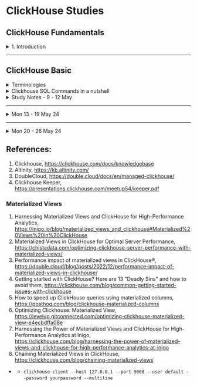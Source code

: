 # ClickHouse Studies


## ClickHouse Fundamentals 

<details>
  <summary>1. Introduction</summary>

# Basics

## ClickHouse Install
- ClickHouse - ClickStream + Datawarehouse
- What is OLAP?
- Install ClickHouse
    - [Quick install](https://clickhouse.com/docs/en/install)
    - `curl https://clickhouse.com/ | sh` : Download Clickhouse locally
        - OK for study, testing purpose. Not for prod.
    - `./clickhouse` : Run the following command to start clickhouse-local
    - `clickhouse server`
    - `clickhouse client`
    - `SHOW DATABASES;`

- `sudo clickhouse start` : Start clickhouse-server 
- `clickhouse-client --password` : Start clickhouse-client
 

- ClickHouse Keeper
    - `SHOW DATABASES;`

    - `sudo clickhouse start` : Start clickhouse-server 
    - `clickhouse-client --password` : Start clickhouse-client
- ClickHouse Keeper - TBadded

## [Docker Desktop installation in Windows](https://docs.docker.com/desktop/install/windows-install/)
- Turn Windows features on or off
    - [Hyper-V only for certain windows](https://www.ubackup.com/enterprise-backup/windows-11-hyper-v-not-showing.html#:~:text=Way%201.,-Enable%20Hyper%2DV&text=Launch%20Control%20Panel%2C%20open%20Turn,V%20features%20and%20click%20OK.) such as window 10/11 pro
    - Windows Subsystem for Linux
    - `wsl --version` - to find out the version
    - `wsl --update`
    - `wsl --set-default-version 1/2` - whichever version 1 or 2 you want
    - `docker version` : show both Client and Server versions
    - `docker images` : list images you have got
- Clickhouse images
    - `docker pull clickhouse/clickhouse-client` : clickhouse/clickhouse-client
    - `clickhouse/clickhouse-server image` 
    - `docker pull clickhouse/clickhouse-keeper` : [ClickHouse Keeper](https://hub.docker.com/r/clickhouse/clickhouse-keeper) (clickhouse-keeper), https://clickhouse.com/docs/en/guides/sre/keeper/clickhouse-keeper
    - `docker pull clickhouse/upgrade-check`
- ClickHouse 
    - http://localhost:8123/play
    - clickhouse client uses TCP interface to connect to the server
    - Install Ubunto on VMWareWorkstation pro, https://www.youtube.com/watch?v=luhHDo4ei34&t=3s
    - `sudo docker run hello-world`
    - `sudo docker run -d --name clickhouse-for-course --ulimit nofile=262144:262144 clickhouse/clickhouse-server`
    - `sudo docker container ls` or `docker container ls`
    - `sudo docker exec -it d7 /bin/bash`


</details>

---

## ClickHouse Basic 
<details>
  <summary>Terminologies</summary>

- **[Common Table Expression(CTE)](https://www.atlassian.com/data/sql/using-common-table-expressions)** 
    - It is also known as sub-query factoring or with clause.
    - Example table : employeeID, employeeName, Salary

    ```
        SELECT * FROM employeedb;

        -- Fetch employees who earn more than average salary of all employees 
        -- Option 1
        -- use average_salary as alias 
        -- list column inside the alias. In this case, avg_salary
        with average_salary (avg_salary) as 
           (
            select cast (avg(salary) as int) from emloyeedb
           )
        select * 
        from employeedb edb, average_salary av
        where edb.salary > av.avg_sal;  -- There is no table col with average_salary and you need to create a new query for it. Instead, you could use with clause.
    ```

    ```
        table colums: store_id, store_name, product, quantity, cost
        select * from sales;
        -- MAIN QUERY: Find stores whose sales are better than average sales across all stores
        -- 1. Find total sales per each store - total_sales
            select s.store_id, sum(cost) as total_sales_per_store
            from sales s
            group by s.store_id;
        -- 2. Find average sales with respect to all the stores avg_sales 
        -- We need to reuse the 
        -- 3. Find the stores where total_sales > avg_sales of all stores
    - Another example
        ```
            select
                avg(price)
            from uk_price_paid
            where town = my_town;

            with most_expensive as (
                select * from uk_price_paid
                order by price desc
                limit 10
            )
            select
                avg(price)
            from most_expensive;
        
        ```


    ```
- **Data Types**
    - <ins> Integer types:</ins> signed and unsigned integers (UInt8, UInt16, UInt32, UInt64, UInt128, UInt256, Int8, Int16, Int32, Int64, Int128, Int256)
    - <ins> Floating-point numbers:</ins> floats(Float32 and Float64) and Decimal values
    - <ins> Boolean:</ins> ClickHouse has a Boolean type
    - <ins> Strings:</ins> String and FixedString
    - <ins> Dates:</ins> use Date and Date32 for days, and DateTime and DateTime64 for instances in time
    - <ins> JSON:</ins> the JSON object stores a JSON document in a single column
    - <ins> UUID:</ins> a performant option for storing UUID values
    - <ins> Low cardinality types:</ins> use an Enum when you have a handful of unique values, or use LowCardinality when you have up to 10,000 unique values of a column
    - <ins> Arrays:</ins> any column can be defined as an Array of values
    - <ins> Maps:</ins> use Map for storing key/value pairs
    - <ins> Aggregation function types:</ins> use SimpleAggregateFunction and AggregateFunction for storing the intermediate status of aggregate function results
    - <ins> Nested data structures:</ins> A Nested data structure is like a table inside a cell
    - <ins> Tuples:</ins> A Tuple of elements, each having an individual type.
    - <ins> Nullable:</ins> Nullable allows you to store a value as NULL when a value is "missing" (instead of the column settings its default value for the data type)
    - <ins> IP addresses:</ins> use IPv4 and IPv6 to efficiently store IP addresses
    - <ins> Geo types:</ins> for geographical data, including Point, Ring, Polygon and MultiPolygon
    - <ins> Special data types:</ins> including Expression, Set, Nothing and Interval
- **Datatypes (Interesting)**
    - ***Arrays*** - e.g use function ids Array(UInt32) or use square brackets [ ] 
    - ***[Nullable](https://clickhouse.com/docs/en/sql-reference/data-types/nullable)*** - It is not recommended to use Nullable unless you have to for your use case. 
        - If metric is not Nullable, the value would be 0.
        - To store Nullable type values in a table column, ClickHouse uses a separate file with NULL masks in addition to normal file with values. Mask of 0s and 1s. 
        - Whenever you query, that hidden cols get joined with the actual cols.
        - It has overhead both storage and CPU processing.
        - ***IMPORTANT NOTE:*** Using Nullable almost always negatively affects performance, keep this in mind when designing your databases.
    - ***Enums*** - if you have string cols, you can use Enum.
    - ***[LowCardinality](https://clickhouse.com/docs/en/sql-reference/data-types/lowcardinality)*** - It is highly recommended to use with strings.
        - Useful when you have a column with a relatively small number of unique values
        - Stores values as integers - use dictionary encoding
        - Advantage over Enums:
            - You can dynamically add new values and you don't need to know all the unique values at the time of table creation 

        ```
            CREATE TABLE lc_t
            (
                `id` UInt16,
                `strings` LowCardinality(String)
            )
            ENGINE = MergeTree()
            ORDER BY id
        ```

- **Database**
    - ***Predefined databases***
        - <ins>default</ins> : Initially empty, it will contain tables that are created witout specifying a database
        - <ins>system</ins> : Contains over 60 system tables that maintain all sorts of details and metadata about your clickhouse deployment
        - <ins>INFORMATION_SCHEMA</ins> : Named after an ANSI standard, this database contains metadata about columns, tables, schemas and views (which are alraedy found in the system database)
- **Data Ingestion**
    - To get data in, there are various ways to insert data into clickhouse
    - Ways to ingest data into ClickHouse
        - upload CSV file
        - ClickPipes - currently works for Kafka
            - Kafka is a recommended way.
        - Clickhouse-client and clickhouse-local
        - Messaging service - Kafka, RabbitMQ, SQS, etc.
        - Integration service - Airbute, dbt, Vector, etc.
        - Migrate from another database
        - Client application - Java, Go, Python, etc.
    - Questions to ask when doing data ingestion
        - Where is your data now?
        - What format is your data in? input format to read 
    - Data location
        - Cloud => AWS S3, GCP gcs function, Azure blob - There are table functions for each cloud provider and they provide a table-like interface to files
        - Databases => PostgreSQL, MySQL, MongoDB, SQLite, Any other db ODBC, JDBC => SELECT, INSERT 
        - Open table format => iceberg, hudi, delta lake
        - Services => Kakfa, RabbitMQ, Redis, Hadoop, NATS => Table Engine
- **Data Ingestion Options**
    - local file 
        - `cat yourfile.csv | ./clickhouse client --query="INSERT INTO yourfile.calculate_average FORMAT CSV"`
    - ETL tools - 
    - Kafka, etc.
- **Functions**
    - There are different functions categories:
        - [**regular functions**](https://clickhouse.com/docs/en/sql-reference/functions) -> functions --> they apply to each row separately. Regular functions work as if they are applied to each row separately (for each row, the result of the function does not depend on the other rows)
        - `select lower(town) from uk_price_paid`
        - `select count() from system_functions;`
        - [**aggregate functions**](https://clickhouse.com/docs/en/sql-reference/aggregate-functions) - computation is made based on the values of multiple rows. Aggregate functions accumulate a set of values from various rows (i.e. they depend on the entire set of rows).
            - Aggregate functions work in the normal way as expected by database experts.
            - ClickHouse also supports:
              - Parametric aggregate functions, which accept other parameters in addition to columns.
              - Combinators, which change the behavior of aggregate functions.
            - The list of aggregate functions can be found in this link, https://clickhouse.com/docs/en/sql-reference/aggregate-functions/reference.
            - count, min/max, sum, avg, median, quantile/quantiles - and their variants, any - selects the first encountered value, uniqExact/uniqTheta/uniqHLL12/uniqCombined - (approximate) count of unique values of a column
            - Another groups - statistics
                - varPop/stddevPop/covarPop
                - simpleLinearRegression
                - stochasticLinearRegression/stochasticLogisticRegression
                - corr (the Pearson correlation coefficient)/rankCorr
                - topK/topKWeighted
                - studentTTeset/welchTTest/meanZTest/mannWhitneyUTest, etc (behind the scene, they are C++ functions)

            - `select quantile(0.90)(price) from uk_price_paid`
        - **[Aggregate function combinators](https://clickhouse.com/docs/en/sql-reference/aggregate-functions/combinators)** - Take any aggregate functions and append combinators to it
            - The name of an aggregate function can have a suffix appended to it. This changes the way the aggregate function works.
            - There are so many permutations
            - Other combinators

|Suffix|Description|
|---|---|
|Array|Allows the aggregate function to work with arrays|
|Map|Allows for aggregate function to work with maps|
|SimpleState|Returns a SimpleAggregate Function data type|
|State|Returns an AggregateFunction data type|
|Merge|Merges the intermediate state with the final state of the aggregation|
|MergeState|Similar to Merge, but returns an AggregateFunction type(instead of the result)|
|ForEach|Aggregates over arrays of values|
|OrDefault/OrNull|If there is no input, the default value of the data type is returned(or null)|
|Resample|Lets you divide data into groups and aggregate over the smaller groups|

        - **table functions** --> [for creating table](Table functions are methods for constructing tables.)
        - **[User defined functions](https://clickhouse.com/docs/en/sql-reference/functions/udf)** - Can use SQL based and they are based on lambda expression
            `select arrayMap((x,y) -> lcm(x,y), [7, 10, 15], [9, 100, 120])`
        
        
- **[Granule](https://clickhouse.com/docs/en/engines/table-engines/mergetree-family/mergetree#mergetree-data-storage)** - It is a batch of rows of fixed size which addresses with the primary key. The default value is 8,192 rows per batch. 
    - A granule is the smallest indivisible data set that ClickHouse reads when selecting data. ClickHouse does not split rows or values, so each granule always contains an integer number of rows. The first row of a granule is marked with the value of the primary key for the row.
- **[Input Format](https://clickhouse.com/docs/en/interfaces/formats)** 
    - Clickhouse supports various types of data formats. Popular formats like:
        - Protobuf
        - Avro
        - Parquet
        - Arrow
        - ORC
        - CSV, TSV
        - 20+ formats for JSON data 
- **MergeTree Table** - tbadded
- **Table Engine** : determins
    - How and where the table data is stored
    - Which queries are supported
    - Concurrent data access
    - Whether multithreaded requests are possible
    - How data is replicated.
    - Use ENGINE clause to specify a table engine 
    - ***Table Engine : Popular speical Table Engines*** that provide a unique and useful purpose
        - <ins>Dictionary</ins> - represent dictionary data as a table
        - <ins> View </ins> - implement views ONLY. It only stores SELECT query, no data
        - <ins> Materialized View </ins> - Stores the actual data from a corresponding SELECT query
        - <ins> File </ins> - Useful for exporting table data to a file or converting data from one format to another (csv, TSV, JSON, XML or more)
        - <ins> URL</ins> - Similar to File, but queries data from a remote HTTP/HTTPs server
        - <ins> Memmory </ins> - Stores data only in memory (data is lost on restart), useful for testing
- **[Partition](https://clickhouse.com/docs/en/engines/table-engines/mergetree-family/custom-partitioning-key)**
    - Partitioning is available for the MergeTree family tables, including replicated tables and materialized views.
    - A partition is a logical combination of records in a table by a specified criterion. You can set a partition by an arbitrary criterion, such as by month, by day, or by event type. 
    - Each partition is stored separately to simplify manipulations of this data. When accessing the data, ClickHouse uses the smallest subset of partitions possible
    - Partitions improve performance for queries containing a partitioning key because ClickHouse will filter for that partition before selecting the parts and granules within the partition.
    - **Recommendation :** If you want to improve query performance, focuson defining a good primary key or write a projection or create a materialised view. In most cases, you don't need a partition key. Choose a good clever primary key instead
- **[Primary Key](https://clickhouse.com/docs/en/guides/creating-tables#:~:text=The%20primary%20key%20of%20a,the%20primary%20key%20index%20file.) and Primary Indexes**
    - primary keys in ClickHouse are **not unique** for each row in a table
    - The primary key of a ClickHouse table determines how the data is sorted when written to disk.
    - Every 8,192 rows or 10MB of data (referred to as the index granularity) creates an entry in the primary key index file. This granularity concept creates a sparse index that can easily fit in memory, and the granules represent a stripe of the smallest amount of column data that gets processed during SELECT queries
    - The primary key can be defined using the PRIMARY KEY parameter. If you define a table without a PRIMARY KEY specified, then the key becomes the tuple specified in the ORDER BY clause. If you specify both a PRIMARY KEY and an ORDER BY, the primary key must be a subset of the sort order.
    - All the following Optoin 1, 2 & 3 are the same even though the location of PRIMARY KEY() is different.
    - Syntax Options
        - Option 1 - Defining inside the coloum list

            ```
            CREATE TABLE option1_table
            (
                use_id UInt32,
                message String,
                timestamp DateTime
                metric Decimal(30,2)
                PRIMARY KEY (user_id, timestamp)
            )
            ENGINE = MergeTree
            ```
        - Option 2 - Defining PRIMARY KEY after the TABLE ENGINE

            ```
            CREATE TABLE option2_table
            (
                use_id UInt32,
                message String,
                timestamp DateTime
                metric Decimal(30,2)
            )
            ENGINE = MergeTree
            PRIMARY KEY (user_id, timestamp)
            ```
        - Option 3 - you can have primary key and sort order that are different, but there must be some consistency

            ```
            CREATE TABLE option3_table
            (
                use_id UInt32,
                message String,
                timestamp DateTime
                metric Decimal(30,2)
                PRIMARY KEY(user_id, timestamp)
            )
            ENGINE = MergeTree
            ORDER BY (user_id, timestamp, message)

            ```
    - **Good candidates for primary key columns**
        - lots of queries on a column - if you query a column frequently, adding it to the primary key means its values are indexed and making for faster query performance
        - Order by cardinality in ascedning order, LowCardinality first
    - **Options for creating additional primary indexes**
        - ***Create two tables for the same data*** And the second table with a different primary key 
        - ***Use a projection*** : you can use a single table, but clickhouse creates a hidden table that stores the data sorted in a different day 
        - ***Use a materialized view*** : Stores a data in a separate table based on a SELECT statement, sort the data in the SELECT statement
        - ***Define a skipping index***
    - Further reading
        - [How Clickhouse primary key works and how to choose it](https://medium.com/datadenys/how-clickhouse-primary-key-works-and-how-to-choose-it-4aaf3bf4a8b9)
        - [A Practical Introduction to Primary Indexes in ClickHouse](https://clickhouse.com/docs/en/optimize/sparse-primary-indexes)

- **String functions** - it is part of regular functions
    - **[Manipulating strings](https://clickhouse.com/docs/en/sql-reference/functions/string-functions)** - lower, upper, trim, normalize, encode
    
    - **[Searching strings](https://clickhouse.com/docs/en/sql-reference/functions/string-search-functions)** - Looking for a needle or pattern in a haystack
        - position(haystack, needle[, start_pos])

        ```
        -- How many streets in UK that contains 'King'
        select
            count()
        from uk_price_paid
        where 
            position(street, 'KING') > 0;
        ```
    - Another example

        ```
        select 
            count()
        from uk_price_paid
        where
            multiFuzzyMatchAny(street, 1, ['KING']);
        

        -- Example
            select distinct
                street,
                multiSearchAllPositionsCaseInsensitive(
                    street,
                    ['abbey', 'road']
                ) as positions
            from uk_price_paid
            where not has (positions,0);
        -- Example - want to know the most expensive in town, and which street it is located, https://clickhouse.com/docs/en/sql-reference/aggregate-functions/reference/argmax#:~:text=Calculates%20the%20arg%20value%20for,first%20of%20these%20values%20encountered.
            select
                town,
                max(price),
                -- instead of using subquery, you can use argMax function
                argMax(street, price)
            from uk_price_paid
            group by town;


        ```

    - **[Searching and replacing in strings](https://clickhouse.com/docs/en/sql-reference/functions/string-replace-functions)** - Replacing a needle or pattern in a haystack

- **[Table Function Example](https://clickhouse.com/docs/en/sql-reference/table-functions)**
    - Table functions typically require:
        - URL or path
        - Credentials
        - data format
        - schema
    - Cloud example
    ```
        SELECT timestamp, message
        FROM s3(
            'https://s3.ap-southeast-2.com/data.helloworld{1..3}.csv', --files 1,2,3
            aws_access_key_id,
            aws_secret_access_key,
            'CSV', --data format
            'timestamp UInt64, level String, message String' --data schema inference 
        )
    ```
    - PostgreSQL
        - The database table functions typically require:
            - hostname
            - database name
            - table name
            - credentials
    ```
        SELECT * 
        FROM postgresql(
            'postgre_server:5432', --hostname
            'postgre_database', -- db name
            'postgre_table', -- table name
            'user', --credentials
            'password'
        );
    ```
    - JSON data from Kafka topic
        - Use the Kafka table engine
        - Use clickpipes if you are using clickhouse cloud
    ```
        CREATE TABLE my_table (
            timestamp UInt64,
            level String,
            message String
        )
        ENGINE = Kafka
        SETTINGS    kafka_broker_list = 'localhost:9092',
                    kafka_topic_list = 'my_topic'
                    kafka_group_name = 'group1', 
                    kafka_format = 'JSONEachRow',
                    kafka_num_consumers = '4';
    ```
- **Table functions vs Table Engines**
|Table functions|Table Engines|
|---|---|
|Allow you construct tables from various sources|Some table engine proxy queries to external sources (similar to how the functions work), but looks like a "normal table"|

- Table engines acts as proxies to the external resource, -- behind the scene, it will stream the data from S3. 
    - Streaming data is slow. Therefore, it is not practical to be used in everyday queries. Only for ad-hoc query.
    ```
        CREATE TABLE my_s3_table(
            message String,
            timestamp UInt64
        )
        ENGINE=s3( 
            'https://.../my_bucket/my-file.csv.gz',
            aws_access_key_id,
            aws_secret_access_key,
            'CSV',
            'gzip'
        )
    ```

- **View**
    - **What is view?**
        - The concept of views in ClickHouse is similar to views in other DBMSs.
        - The contents of a view table are based on the results of a SELECT query

    - **What is a materialized view?**
        - A materialized view is a special trigger that stores the result of a SELECT query on data, as it is inserted, into a target table.
        - There are many use cases. One of them is making certain queries work faster.
        - Every materialized view must have a source table.
        - When an INSERT happens to the source table of the SELECT query, the query is executed on newly-inserted rows and the result is inserted into the MV table.
        - ![Materialised View](./img/mvview.png)
        - Materialized view never goes back tot he source_table.
        - Read this blog post from clickhouse, [Using Materialized Views in ClickHouse](https://clickhouse.com/blog/using-materialized-views-in-clickhouse)
        - [Create views](https://clickhouse.com/docs/en/sql-reference/statements/create/view#materialized-view)

    - **DO and DON'ts about Materialized View**
        - Avoid using POPULATE, it creates a table behind the scene and the table name is random
            - clickhouse implicityly create inner.{uuid}
        - Use TO clause and Create your own MV table 
    - **3 step process to define MV**
        - Define the destination table
        - Define the Materialized View using TO clause, not POPULATE - "to" the destination table
        - Populate the destination table with historic data 

        ```
            -- STEP ONE - CREATE THE DESTINATION TABLE
            -- ========================================
            create table uk_price_by_town_dest (
                price UInt32,
                date Date,
                street LowCardinality(String),
                town LowCardinality(String),
                district LowCardinality(String)
            )
            engine = MergeTree
            order by town;

            -- STEP TWO : DEFINE THE MATERIALIZED VIEW USING TO CLAUSE
            -- =======================================================
            create materialized view uk_price_by_town_view_dest
            to uk_price_by_town_dest
            as select
                price,
                date,
                street,
                town, 
                district
                from uk_price_paid
                where date >= toDate('2024-02-14');
            
            -- STEP THREE : - Populate the destination table with historic data 
            --=================================================================
            insert into uk_price_by_town_dest
                select
                price,
                date,
                street,
                town, 
                district
                from uk_price_paid
                where date <= toDate('2024-02-14');
            
            -- STEP FOUR : Verify
            --======================================
        ```
        - References:
            - [ClickHouse materialized view](https://medium.com/@dengqs402/clickhouse-materialized-view-4e7298a24c93)
    - **When to use a normal view?**
        - The results of the view change often - which are not great candidates for materialized views
        - The results of the view are not used very often - relative to the rate at which the result change
        - the query is NOT RESOURCE INTENSIVE, it is not expensive to run the query over and over again.
        - NOTE : If your use case does not fit these above limited scenarios, consider defining a materialized view


## SQL and other fundamentals concepts for ClickHouse

- Cardinality
- Multithreading and Multithreaded request
- Namespace
- Partitioning
- Primary Key 
- UnsignedInt vs SignedInt
- View


</details>


<details>
    <summary> Clickhouse SQL Commands in a nutshell </summary>

- Clickhouse SQL Commands snapshot
 - ![SQL Commands](./img/clickhouse_sql_commands.png)
    - **Data Definition Language (DDL)**
        - CREATE 
          - DATABASE
          - TABLE
          - VIEW
          - DICTIONARY
          - FUNCTION
          - USER
          - ROLE
          - ROW POLICY 
          - QUOTA
          - SETTINGS PROFILE
          - NAMED
          - COLLECTION 
    - Data Query Lanugage (DQL)
    - Data Manipulation language (DML)
    - Data Control language (DCL)

</details>

<details>
  <summary> Study Notes - 9 - 12 May </summary>


## Wed 7 May 

- Sparse Index
- A sparse index is a type of database index in which index entries are not created for every single row in the table but rather at intervals. This makes the index file smaller and requires less memory, as only selected rows have corresponding index entries. In the context of ClickHouse (or similar databases), this means not every row is directly indexed, but rather chunks or blocks of rows are indexed.

- Example: Imagine you have a book where, instead of listing every page number in the table of contents, you only list the page number at the start of each new chapter. If you're looking for something in Chapter 3, you don’t need to know the page number of every single page in that chapter; you just need to know where Chapter 3 starts and you can flip through the chapter to find what you need. Similarly, in a database with a sparse index, if you're looking for a specific row, the database knows which block of rows (granule) to access based on the sparse index and can then scan within that block to find the exact row.

- **Index Granularity**
- Index granularity refers to the size or number of rows that make up each block or segment that is indexed in a sparse index system. It determines how much data is covered by each entry in the index. A smaller granularity means more entries in the index, leading to a potentially larger index but finer control over the data blocks accessed during queries. Conversely, a larger granularity reduces the size of the index but may increase the amount of data scanned during a query.

- Example: Continuing with the book analogy, consider granularity as the number of pages per chapter. If each chapter (granule) is about 10 pages long, then your table of contents (sparse index) helps you jump directly to the start of the chapter containing the page you're interested in. In the context of the ClickHouse table, every 8,192 rows form a granule. When a query is executed, ClickHouse uses the sparse index to quickly locate the granule containing the target rows and only scans those rows, rather than the entire dataset.
 - In summary, the sparse index and index granularity work together to efficiently locate and process data within large datasets by minimizing memory usage and reducing the amount of data scanned during queries. This is particularly beneficial in systems like ClickHouse that handle very large volumes of data.
- `sudo docker run hello-world` - Test whether docker engine is installed correctly
- `sudo docker run -d --name clickhouse-su1 --ulimit nofile=262144:262144 clickhouse/clickhouse-server:latest`
    - Create and start a dcoker container called clickhouse-su1 from clickhouse-server image
    - `docker run` : Create a new container and run it
    - `-d` : detaches the container and runs it in the background
    - `--name clickhouse-su1` : assign a custom name to the container
    - `ulimit` : sets the `ulimit`for the maximumnumber of open files that the container can use

- `sudo docker stop <container-name1> <container-name2>`
- `sudo docker rm <container-name1>`
- `sudo docker container ls -a`
- `sudo docker exec -it a56 /bin/bash`
    - `docker exec` : execute a new command in a running container
    - `it `: i interfactive flag- keep the session open to received an input from the user. It makes the execution interactive
    - `t or -tty` : allocates pseudo TTY, which provides a text-based interface that allows the user to interact with the new process
    - `a56` - first three char of your container name
    - `/bin/bash` : This is the command executed inside the container. It starts the bash shell and allows you to interact with the container's linux environment directly
    - You are now inside clickhouse server. And connect to clickhouse client (which is already available in the clickhouse server image, so you don't need to run another container)
- `clickhouse-client`
- `SHOW DATABASES;`

## Connecting to a ClickHouse server
- ClickHouse via HTTP/8123 or TCP/9000
- `http://localhost:8123/play` : web UI connect to clickhouse server
- `clickhouse-client --host 127.0.0.1 --port 9000 --user default --password yourpassword --multiline`
  - you can either escape with \ or use --multiline flag
- `clickhouse-client --host 127.0.0.1 --port 9000 --user default --password yourpassword --query "SHOW TABLES FROM system;"
- Common parameters
    - --host
    - --port
    - --user
    - --password
    - --query
    - --multiquery
    - --multiline
    - --database
    - --format
    - --secure vis SSL/TLS

-------

## Fri 10 May 24

- Download DBeaver,https://dbeaver.io/download/
- `sudo dpkg -i dbeaver-ce.deb` : 
    - debian package manager tool
    - i install 
    - Dbeaver => Database => Clickhouse => Download some drivers, enter username and password 
    - Database --> New Db connection --> New script. enter username and password
    - `SHOW DATABASES;`
- Load example dataset - Geo Data using the Cell Tower Dataset, 40 millions rows of data
  - Links:
    - https://www.opencellid.org/#zoom=16&lat=37.77889&lon=-122.41942
    - https://clickhouse.com/docs/en/getting-started/example-datasets/cell-towers
    - Get the download link under self-managed, https://datasets.clickhouse.com/cell_towers.csv.xz
  - `wget https://datasets.clickhouse.com/cell_towers.csv.xz`
    - `clickhouse-client --host 127.0.0.1 --port 9000 --user yourusername --password yourpassword --multiline`
    - `create DATABASE opencellid;`
    - create cell_towers table, Step 4. from https://clickhouse.com/docs/en/getting-started/example-datasets/cell-towers
    ```
        CREATE TABLE opencellid.cell_towers
        (
            radio Enum8('' = 0, 'CDMA' = 1, 'GSM' = 2, 'LTE' = 3, 'NR' = 4, 'UMTS' = 5),
            mcc UInt16,
            net UInt16,
            area UInt16,
            cell UInt64,
            unit Int16,
            lon Float64,
            lat Float64,
            range UInt32,
            samples UInt32,
            changeable UInt8,
            created DateTime,
            updated DateTime,
            averageSignal UInt8
        )
        ENGINE = MergeTree ORDER BY (radio, mcc, net, created);
    ```
    - Insert the data into the table
        - `clickhouse-client --password --query "INSERT INTO cell_towers FORMAT CSVWithNames" < cell_towers.csv`
        - `select count(*) from opencellid.cell_towers;`
        - `clickhouse-client --host 127.0.0.1 --port 9000 --user default --password yourpassword --multiline`
    - Bulk insert
    - MergeTree Engine

---

## Sat 11 May 24 

- `select * from system.functions where name='sum'`
- Clickhouse SQL
    - Data Definition Language - DDL
    - Data Query Lanugage - DQL
    - Data Manipulation language - DML
    - Data Control language - DCL

- ClickHouse SQL - DDL
    - CREATE - create a database, table, users and viewers
    - RENAME - Rename a table, database or dictionary
    - Truncate 
    - DROP - drop a table, database, user, view, dictionary, etc

    ```
        -- create database
        CREATE DATABASE SQL_EXAMPLES;

        -- create table
        CREATE TABLE SQL_EXAMPLES.table1
        (Column1 String)
        ENGINE = Log;

        -- insert elements
        insert into SQL_EXAMPLES.table1 VALUES('a'), ('b');

        -- show the contents
        select * from SQL_EXAMPLES.table1;

        -- Select the databas
        USE SQL_EXAMPLES;

        -- list all the tables
        show tables;

        -- display contents
        select * from table1;

        -- Clear the contents of the table, https://clickhouse.com/docs/en/sql-reference/statements/truncate
        TRUNCATE TABLE SQL_EXAMPLES.table1;

    -- DQL
    select * from system.functions limit 10;

    -- Distinct, https://clickhouse.com/docs/en/sql-reference/statements/select/distinct
    -- distinct clause is executed before order by clause
    select distinct name from system.functions limit 100;

    select distinct name from system.functions order by name;

    select name from system.functions where name = 'sum';

    SELECT COUNT(name), is_aggregate from system.functions where origin='System' group by is_aggregate;


    ```
- Further readings/watching
  - Clickhouse, https://www.youtube.com/watch?v=b5E-8YkutJY
  - Column vs Row Oriented Databases Explained, https://www.youtube.com/watch?v=Vw1fCeD06YI
  - Row vs columnar, https://www.youtube.com/watch?v=uMkVi4SDLbM
  - SQL commands, https://www.geeksforgeeks.org/sql-ddl-dql-dml-dcl-tcl-commands/

- **DDL, dictionary**

## Sun 12 May 24 

- Clickhouse SQL Commands snapshot
 - ![SQL Commands](./img/clickhouse_sql_commands.png)

- Mutations via ALTER statement
 - Update and delete for ONLY for MergeTree engine table
    - Update and delete are also called mutations in clickhouse
    - Costly operations
    - lightweight delete

    ```
        -- create table2
        CREATE TABLE SQL_EXAMPLES.table2
        (
            `col1` String,
            `col2` String
        )
        ENGINE = MergeTree
        ORDER BY col1

        -- insert into table2
        insert into SQL_EXAMPLES.table2 (col1, col2) values ('West lake', 'HangZhou'), ('Linyin Temple','HangZhou');

        -- Check 
        SELECT * FROM SQL_EXAMPLES.table2;

        -- Update
        ALTER TABLE SQL_EXAMPLES.table2 UPDATE col1 = 'Wuzhen Water Town' where col1 = 'West lake';

        -- Delete
        alter table SQL_EXAMPLES.table2 delete where col1='West lake'; 

        -- Lightweight Delete
        delete from SQL_EXAMPLES.table2 where col2 = 'HangZhou West Lake';

    ```
</details>

---

<details>
  <summary>Mon 13 - 19 May 24</summary>

## Mon 13 May 24 

- DDL - ALTER Columns
    - ADD
    - DROP 
    - RENAME
    - CLEAR
- Index manipulation is supported for MergeTree engine
- `ALTER TABLE SQL_EXAMPLES.table2 ADD COLUMN col3 Nullable(String)`
- `alter table SQL_EXAMPLES.table2 rename column col3 to Country;`
- `alter table SQL_EXAMPLES.table2 clear column Country;`
- `alter TABLE SQL_EXAMPLES.table2 drop column Country;`
- `rename table SQL_EXAMPLES.table2 to SQL_EXAMPLES.travel;`
- `use SQL_EXAMPLES;`
- [Use](https://clickhouse.com/docs/en/sql-reference/statements/use)
    - Lets you set the current database for the session. The current database is used for searching for tables if the database is not explicitly defined in the query with a dot before the table name. This query can’t be made when using the HTTP protocol, since there is no concept of a session.

- Rename database in clickhouse
    - Cannot rename database like rename database.
    - Create a database and migrate the tables into new database
    - `create database travelling;`
    - For each table in the old database, you need to create a corresponding table in the new db, and copy the data over.
    - `rename table olddb.table_name to newdb.table_name;`
    - `drop database olddb;`

- ZooKeeper
    - https://bikas-katwal.medium.com/zookeeper-introduction-designing-a-distributed-system-using-zookeeper-and-java-7f1b108e236e

- ClickHouse Keeper
    - All about ZooKeeper (and ClickHouse Keeper Too) | ClickHouse Webinar, https://www.youtube.com/watch?v=wLHp_YcE4kA
    - Horizontal scaling is a key to Clickhouse performance
    - Shards - Red vs Blue
        - Inside each shard, replicas
        - Scale reads, writes, groups of machines - subset of datas
        - Engine = ReplicatedMergeTree
            - Partition by, onorder by 
            - On Cluster, cluster, shard, replica
        - distributed table
    - On cluster command - failed one node!
    - Two replicas merge overlapping parts
        - MergeTree - 
    - Node offline for maintenance; missed the memo
    - Two replicas delete overlapping parts
    - Zookeeper solves the distributed consistency problem
    - Distributed ZooKeeper 
    - Znode
    - zoo.config
        - autopurge
    - ZooKeeper four letter word commands
    - Zookeeper - Monitoring
    - If clickhouse loses it sconnection to ZooKeeper, pending INSERTS or on cluster commands may fail with a session expired error
    - ZXID overflow - too many writes or huge numbers of tiny inserts, huge number ofoo

- ClickHouse Keeper
    - It is a from -scratch reimplementation of ZooKeeper
        - Mimics ZooKeeper API and admin commands
        - Uses Raft protocol
    - Run on a seperate hosts, including for logs
    - Clickhouse keeper can run inside the Clickhouse itself
    - ClickHouse
        - Clickhouse keeper
            - /etc/clickhouse-server/config.d
                - keeper-config.xml (configuration file)
            - /var/lib/clickhouse/coordination
                - logs (Transaction logs)
                - snapshots (Snapshots)
        - On Cluster coammdnds
        - System.zookeeper
        - Zookeeper four letter commands
        - zkCli.sh to navigate the directory structure
        - ClickHouse Keeper, https://presentations.clickhouse.com/meetup54/keeper.pdf

## Tues 13 May 24

- VIEWS
 - Normal view
    - Normal views do not store any data. They just perform a read from another table on each access. In other words, a normal view is nothing more than a saved query. When reading from a view, this saved query is used as a subquery in the FROM clause.
 - Parametrized view 
    - Parametrized views are similar to normal views, but can be created with parameters which are not resolved immediately. These views can be used with table functions, which specify the name of the view as function name and the parameter values as its arguments.
 - Materialized view 
 - https://altinity.com/blog/2020-5-12-sql-for-clickhouse-dba
 - Revise this, - ClickHouse Keeper, https://presentations.clickhouse.com/meetup54/keeper.pdf
 - `INSERT INTO travelling.asia (Prices) VALUES (45), (34), (56), (78);`
 - `ALTER TABLE travelling.asia DELETE WHERE col1 = '' AND Destination_Name = '';`

    ```
        ALTER TABLE travelling.asia
        UPDATE Prices = 45 WHERE Destination_Name = 'Wuzhen Water Town';

        ALTER TABLE travelling.asia
        UPDATE Prices = 56 WHERE Destination_Name = 'Yama';

        ALTER TABLE travelling.asia
        UPDATE Prices = 78 WHERE Destination_Name = 'HangZhou West Lake';

        CREATE VIEW travelling.asia_prices_view AS
            SELECT Prices * 2, 
                    Destination_Name
        FROM travelling.asia;

        -- Normalised view, is not stored in the disk, data is read directly from the table
        SELECT * FROM travelling.asia_view;

        -- CREATE Parameterised view
        CREATE VIEW travelling.asia_parameterized_view AS
        SELECT col1, Destination_Name, Prices
        FROM travelling.asia
        WHERE Prices > 50;

        CREATE VIEW travelling.view2 AS
        SELECT col1, Destination_Name, Prices
        FROM travelling.asia
        WHERE Prices={Prices:UInt32};

        SELECT * 
        FROM travelling.view2
        WHERE Prices > 50;

        SELECT *
        FROM travelling.asia_parameterized_view
        WHERE Prices > 50;

        --- MATERIALIZED VIEW, only insert is captured, not all the other manipulations.
        CREATE MATERIALIZED VIEW travelling.view3_m
        ENGINE = MergeTree()
        ORDER BY (col1) AS
        SELECT * 
        FROM travelling.asia;

        -- You can only see the data inserted only after the materialized view creation.
        INSERT INTO travelling.asia (col1, Destination_Name, Prices) 
        VALUES ('Tibet', 'Capital city', 100);
    ```

## Thurs 16 May 

- Joining data - Joins
- In general, put smaller table on the right handside

- Pending items
- Join types - Read this article, Join Types supported in ClickHouse
- Read Choosing the Right Join Algorithm, https://clickhouse.com/blog/clickhouse-fully-supports-joins-how-to-choose-the-right-algorithm-part5

 </details>

 ----

<details>
  <summary>Mon 20 - 26 May 24</summary>

# Mon 20 May 24

## Module 2 - ClickHouse Architecture

### Terminologies

- Data Stroage in MergeTree

- Table Engine

- Primary Key - the sort order of a table. It should be the value you filter the most. What am I filtering by the most

- primary.idx - an in-memory index containing the values of the primary keys of the first row of each grandule

  - Primary.idx file consists of a key per grandule

  - Each key represents at most 8,192 rows or 10MB of data

  - This sparse behaviour allows for the keys to be stored in memory.

- Part - a folder of files consistsing of the column files and index file of a subset of a table's data

- To avoid getting too many parts, the parts are merged in the background. Hence, MergeTree. After merging, unused parts are eventually deleted.

- Granule - a logical breakdown of rows inside an uncompressed block; default is 8,192 rows

- Low cardinality

- Primary Index

# Tue 21 May 24

## Module 3.1 - Modelling Data
- SQL commands - ch_module_3_1.sql

- Terms/Concepts

- Table engine, https://clickhouse.com/docs/en/engines/table-engines

- Merge tree table, must have a primary key

- LOW CARDINALITY

- PRIMARY KEY

- PARTITION 

- Add column 

- Array 

- Interval, https://clickhouse.com/docs/en/sql-reference/data-types/special-data-types/interval

- Enum - 

## Wed 22 May 24 
- ch_module_3.sql - completed
- ch_module_4.sql - completed

## Thurs 22 May 24 
- Revised Enum
- Case else end vs multiIf
- ch_module_3_enum.sql added

## Fri 23 May 24 

## Sharding and Replication
- Replicas imporoves read query per second (QPS) and concurrency
- Shards add throuhput and IOPS
   - In sharding, query is performed on all hosts.
- Different sharding and replication patterns
  - All sharded
  - All replicated
  - Sharded and replicated
 
- How replication works in Clickhouse
  - ClickHouse keeper
  - ReplicatedMergeTree
  - Insert into Master - Master
  - Replication is synchronous
  - Clickhouse data is immutatble
  - Clickhouse uses extra port 9009 for replication
- What is replicated? ReplicatedMergeTree ONLY
  - Replicated statements
    - INSERT
    - ALTER TABLE
    - OPTIMIZE
    - TRUNCATE
  - Non-replicated statements
    - CREATE table
    - DROP table
    - RENAME table
    - DETACH table
    - ATTACH table
- Convert non-Replicated table to Replicated
    - manual - create replicated table, and ATTACH partitions one-by-one from non-replicated
    - convert_to_replicated flag in table data directory
    - `SELECT * FROM system.zookeeper where path = '/`
- distributed table
   - Shared replicated table (partial data)
   - Fully replicated table (all data)
   - Define a cluster - remote_servers.xml
     - remote_servers
     - <remote_servers>
    ```
    SELECT
      cluster,
      groupArray(concat(host_name), ':', toString(port)) AS hosts
    FROM system.clusters
    GROUP BY cluster
    ORDER BY cluster;

    ```
  - /etc/clickhouse-server/config.d/macros.xml
  - MACROS cluster is needed for replicated replica names should be unique per host
  - select * from system.macros
  - ON CLUSTER => distributed DDL
    - ON CLUSTER executes a command over a set of nodes
    - CREATE TABLE IF NOT EXISTS `ontime_local` ON CLUSTER `{cluster}`...
    - DROP TABLE IF EXISTS `ontime_local` ON CLUSTER `{cluster}` ...
    - ALTER TABLE `ontime_local` ON CLUSTER `{cluster}`

- Distributed INSERT - how it works
```
select * from system.distribution_queue
```

- **Why do we need scaling?**
  - MergeTree - only one server, running a single node. The followings are missing:
    - Data integrity
    - Failover - a node can go down
    - Performance
- How do we scale?
    - Sharding : provides scalability. Database can be split into multiple smaller tables (called shards). A table has one shard by default.
    - If the table is too big to fit on a single server, split it into shards
        - Do not shared your tables unless it is really necessary.

- **Reliability**
  - Replication provides redundancy
  - Each shard table consists of one or more replicas
  - Replicas are placed on different servers
  - If one server fails, the data is still available
 
- Cluster Terminology
    - Server hosts : hardware (cloud or onprem) that makes up your machine
      - more core CPUs improves data ingestion speeds
      - Faster disks improve query performance
      - More memory improves data with high cardinality
    - Database host - it is a running instance of ClickHouse
      - Could run multiple database host (clickhouse server) on the same server
    - Cluster : a logical collection of one or more shards (which consists of replicas)

- Scaling = sharding + replication in clickhouse
    - Sharding - define your shards in the config file
    - Replication
        - Needs different table engine - ReplicatedMergeTree or SharedMergeTree(for cloud users)
        - Requires clickhouse keeper
            - Trackers the state of each replicas, can keep in sync
            - Keeper - a separate cluser of processes
### Steps to Create
1. Configure a cluster
   - Clusters - consists of one or more shards
   - Shards - consists of one or more replicas
     
   ```
   <remote_server>
     <cluser1>
       <shard>
       </shard>
     </cluster1>
   </remote_server>
   ```
2. Configure ZooKeeper/ClickHouse Keeper
   - ClickHouse Keeper is part of the clickhouse server
   - Run in its own process or in the clickhouse server process
   - Raft consensus algorithm used by clickhouse keeper
  
   ```
   <keeper_server>
     <tcp_port> </tcp_port>
     <server_id>1</server_id>
     <raft_configuration>
     </raft_configuration?
   </keeper_server>
   ```

3. Tell the nodes where ClickHouse Keeper is running

    ```
    <zookeeper>
      <node>
      </node>
    </zookeeper>
    ```
4. Create a database on each host
   - Create the same db on each host
     - host 1 => CREATE DATABASE my_db
     - host 2 => CREATE DATABASE my_db
   - Or use a single command with ON CLUSTER
     - CREATE DATABASE my_db ON CLUSTER cluster1
    
5. Create a local table on each host for each replica or use ON CLUSTER

   ```
   CREATE TABLE my_db.my_table ON CLUSTER cluster1 {
       user_id UInt32,
       messsage String,
       timestamp DateTime,
       metric Float32
   }
   ENGINE = ReplicatedMergeTree {
      `/clickhouse/tables/my_table/{shard}`,
     `{replica}`
   }
   ORDER BY (user_id, timestamp);
   ```

   - Macros config.xml 
  
    ```
    <macros>
        <shard>01</shard>
        <replica>01</replica>
    </macros>
    ```
6. Create a Distributed table
  - Only need to be created on one of the hosts and it points to all the local tables
    ```
    CREATE TABLE testing_distributed_table AS my_table.mytable
    ENGINE = Distributed (cluster1, my_db, mytable)
    ```
7. 
 </details>


 ## References:

1. Clickhouse, https://clickhouse.com/docs/knowledgebase
2. Altinity, https://kb.altinity.com/
3. DoubleCloud, https://double.cloud/docs/en/managed-clickhouse/
4. Clickhouse Keeper, https://presentations.clickhouse.com/meetup54/keeper.pdf

### Materialized Views
1. Harnessing Materialized Views and ClickHouse for High-Performance Analytics, https://inigo.io/blog/materialized_views_and_clickhouse#Materialized%20Views%20in%20ClickHouse
2. Materialized Views in ClickHouse for Optimal Server Performance, https://chistadata.com/optimizing-clickhouse-server-performance-with-materialized-views/
3. Performance impact of materialized views in ClickHouse®, https://double.cloud/blog/posts/2022/12/performance-impact-of-materialized-views-in-clickhouse/
4. Getting started with ClickHouse? Here are 13 "Deadly Sins" and how to avoid them, https://clickhouse.com/blog/common-getting-started-issues-with-clickhouse
5. How to speed up ClickHouse queries using materialized columns, https://posthog.com/blog/clickhouse-materialized-columns
6. Optimizing Clickhouse: Materialized View, https://levelup.gitconnected.com/optimizing-clickhouse-materialized-view-e4ecbdffa08e
7. Harnessing the Power of Materialized Views and ClickHouse for High-Performance Analytics at Inigo, https://clickhouse.com/blog/harnessing-the-power-of-materialized-views-and-clickhouse-for-high-performance-analytics-at-inigo
8. Chaining Materialized Views in ClickHouse, https://clickhouse.com/blog/chaining-materialized-views
- - `clickhouse-client --host 127.0.0.1 --port 9000 --user default --password yourpassword --multiline`
